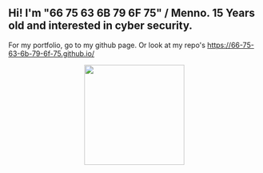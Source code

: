 <h2>Hi! I'm "66 75 63 6B 79 6F 75" / Menno. 15 Years old and interested in cyber security.</h2>

For my portfolio, go to my github page. Or look at my repo's
https://66-75-63-6b-79-6f-75.github.io/

<div align="center">
    <img height="200px" src="https://github-readme-stats-api-holic-x.vercel.app/api/top-langs/?username=66-75-63-6B-79-6F-75&theme=gruvbox_light&layout=compact"/>
</div>
